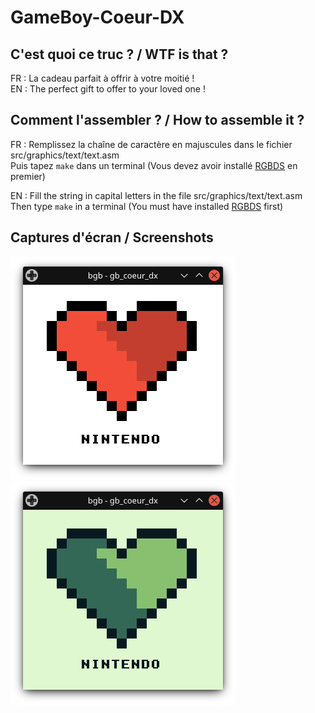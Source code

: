  # GameBoy-Coeur-DX
 
 ## C'est quoi ce truc ? / WTF is that ?
 FR : La cadeau parfait à offrir à votre moitié !  
 EN : The perfect gift to offer to your loved one !

## Comment l'assembler ? / How to assemble it ?
FR : Remplissez la chaîne de caractère en majuscules dans le fichier src/graphics/text/text.asm  
Puis tapez ```make``` dans un terminal (Vous devez avoir installé [RGBDS](https://github.com/gbdev/rgbds) en premier)

EN : Fill the string in capital letters in the file src/graphics/text/text.asm  
Then type ```make``` in a terminal (You must have installed [RGBDS](https://github.com/gbdev/rgbds) first)

## Captures d'écran / Screenshots
![CGB](color.png)
![DMG](mono.png)
